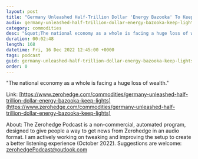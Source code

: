 ```yaml
---
layout: post
title: "Germany Unleashed Half-Trillion Dollar 'Energy Bazooka' To Keep Lights On"
audio: germany-unleashed-half-trillion-dollar-energy-bazooka-keep-lights-0
category: commodities
desc: "&quot;The national economy as a whole is facing a huge loss of wealth.&quot;"
duration: 00:02:48
length: 168
datetime: Fri, 16 Dec 2022 12:45:00 +0000
tags: podcast
guid: germany-unleashed-half-trillion-dollar-energy-bazooka-keep-lights-0
order: 0
---
```

&quot;The national economy as a whole is facing a huge loss of wealth.&quot;

Link: [https://www.zerohedge.com/commodities/germany-unleashed-half-trillion-dollar-energy-bazooka-keep-lights](https://www.zerohedge.com/commodities/germany-unleashed-half-trillion-dollar-energy-bazooka-keep-lights)

About: The Zerohedge Podcast is a non-commercial, automated program, designed to give people a way to get news from Zerohedge in an audio format.  I am actively working on tweaking and improving the setup to create a better listening experience (October 2022).  Suggestions are welcome: [zerohedgePodcast@outlook.com](mailto:zerohedgePodcast@outlook.com)